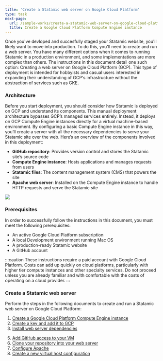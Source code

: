 ```yaml
---
title: 'Create a Statamic web server on Google Cloud Platform'
type: task
next-page: 
  url: /sample-works/create-a-statamic-web-server-on-google-cloud-platform/create-a-google-cloud-platform-compute-engine-instance
  title: Create a Google Cloud Platform Compute Engine instance
---
```


Once you've devloped and succesfully staged your Statamic website, you'll likely want to move into production. To do this, you'll need to create and run a web server. You have many different options when it comes to running Statamic in a production environment, and some implementations are more complex than others. The instructions in this document detail one such option: Creating a web server on Google Cloud Platform (GCP). This type of deployment is intended for hobbyists and casual users interested in expanding their understanding of GCP's infrastructure without the abstraction of services such as GKE.

### Architecture

Before you start deployment, you should consider how Statamic is deployed on GCP and understand its components. This manual deployment architecture bypasses GCP’s managed services entirely. Instead, it deploys on GCP Compute Engine instances directly for a virtual machine-based environment. By configuring a basic Compute Engine instance in this way, you’ll create a server with all the necessary dependencies to serve your Statamic site over the web. Here’s an overview of the components involved in this deployment:

* **GitHub repository**: Provides version control and stores the Statamic site’s source code
* **Compute Engine instance**: Hosts applications and manages requests from users
* **Statamic files**: The content management system (CMS) that powers the site
* **Apache web server**: Installed on the Compute Engine instance to handle HTTP requests and serve the Statamic site

![](/img/gcpArch.png)

### Prerequisites

In order to successfully follow the instructions in this document, you must meet the following prerequisites:

* An active Google Cloud Platform subscription
* A local Development environment running Mac OS
* A production-ready Statamic website
* A GitHub account

:::caution
These instructions require a paid account with Google Cloud Platform. Costs can add up quickly on cloud platforms, particularly with higher tier compute instances and other specialty services. Do not proceed unless you are already familiar and with comfortable with the costs of operating on a cloud provider.
:::

### Create a Statamic web server

Perform the steps in the following documents to create and run a Statamic web server on Google Cloud Platform:

1. [Create a Google Cloud Platform Compute Engine instance](/docs/sample-works/create-a-statamic-web-server-on-google-cloud-platform/create-a-google-cloud-platform-compute-engine-instance)
2. [Create a key and add it to GCP](/docs/sample-works/create-a-statamic-web-server-on-google-cloud-platform/create-a-key-and-add-it-to-gcp)
3. [Install web server dependencies](/docs/sample-works/create-a-statamic-web-server-on-google-cloud-platform/install-web-server-dependencies)
<!-- 4. [Configure PHP](/samples/writing/configure-php) -->
5. [Add GitHub access to your VM](/docs/sample-works/create-a-statamic-web-server-on-google-cloud-platform/add-github-access-to-your-vm)
6. [Clone your repository into your web server](/docs/sample-works/create-a-statamic-web-server-on-google-cloud-platform/clone-your-repository-into-your-web-server)
7. [Configure Apache](/docs/sample-works/create-a-statamic-web-server-on-google-cloud-platform/configure-apache)
8. [Create a new virtual host configuration](/docs/sample-works/create-a-statamic-web-server-on-google-cloud-platform/create-a-new-virtual-host-configuration)
